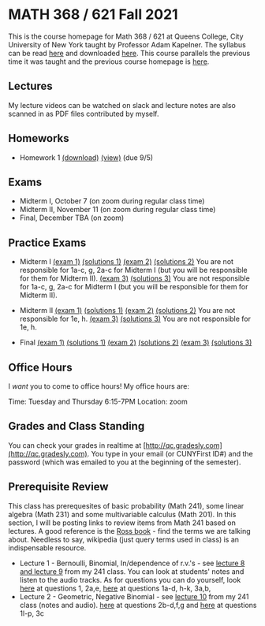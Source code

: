 # MATH 368 / 621 Fall 2021

This is the course homepage for Math 368 / 621 at Queens College, City University of New York taught by Professor Adam Kapelner. The syllabus can be read [here](https://github.com/kapelner/QC_Math_368_Fall_2021/blob/master/syllabus/syllabus.pdf) and downloaded [here](https://raw.githubusercontent.com/kapelner/QC_Math_368_Fall_2021/master/syllabus/syllabus.pdf). This course parallels the previous time it was taught and the previous course homepage is [here](https://github.com/kapelner/QC_Math_621_Fall_2020).

## Lectures

My lecture videos can be watched on slack and lecture notes are also scanned in as PDF files contributed by myself.

<!--
* Lecture 23 (video on slack) [(Jessica Tobar)](https://github.com/kapelner/QC_Math_368_Fall_2021/blob/master/lectures/lec23tobar.pdf) [(Julio Zola)](https://github.com/kapelner/QC_Math_368_Fall_2021/blob/master/lectures/lec23zola.pdf) [(Sharmin Khan)](https://github.com/kapelner/QC_Math_368_Fall_2021/blob/master/lectures/lec23khan.pdf) [(Christian Guaraca)](https://github.com/kapelner/QC_Math_368_Fall_2021/blob/master/lectures/lec23guaraca.pdf) [(Abu Ilboudo)](https://github.com/kapelner/QC_Math_368_Fall_2021/blob/master/lectures/lec23ilboudo.pdf) [(ProfA)](https://github.com/kapelner/QC_Math_368_Fall_2021/blob/master/lectures/lec23akap.pdf) [(ProfB)](https://github.com/kapelner/QC_Math_368_Fall_2021/blob/master/lectures/lec23bkap.pdf) 
* Lecture 22 (video on slack) [(Abu Ilboudo)](https://github.com/kapelner/QC_Math_368_Fall_2021/blob/master/lectures/lec22ilboudo.pdf) [(Julio Zola)](https://github.com/kapelner/QC_Math_368_Fall_2021/blob/master/lectures/lec22zola.pdf) [(Seonwha Cho)](https://github.com/kapelner/QC_Math_368_Fall_2021/blob/master/lectures/lec22cho.pdf) [(Sharmin Khan)](https://github.com/kapelner/QC_Math_368_Fall_2021/blob/master/lectures/lec22khan.pdf) [(ProfA)](https://github.com/kapelner/QC_Math_368_Fall_2021/blob/master/lectures/lec22akap.pdf) [(ProfB)](https://github.com/kapelner/QC_Math_368_Fall_2021/blob/master/lectures/lec22bkap.pdf) 
* Lecture 21 (video on slack) [(Abu Ilboudo)](https://github.com/kapelner/QC_Math_368_Fall_2021/blob/master/lectures/lec21ilboudo.pdf) [(Julio Zola)](https://github.com/kapelner/QC_Math_368_Fall_2021/blob/master/lectures/lec21zola.pdf) [(Sharmin Khan)](https://github.com/kapelner/QC_Math_368_Fall_2021/blob/master/lectures/lec21khan.pdf) [(Jessica Tobar)](https://github.com/kapelner/QC_Math_368_Fall_2021/blob/master/lectures/lec21tobar.pdf) [(Mercury Stills)](https://github.com/kapelner/QC_Math_368_Fall_2021/blob/master/lectures/lec21stills.pdf) [(Seonwha Cho)](https://github.com/kapelner/QC_Math_368_Fall_2021/blob/master/lectures/lec21cho.pdf) [(Michael Velez)](https://github.com/kapelner/QC_Math_368_Fall_2021/blob/master/lectures/lec21velez.pdf) [(Tama Chowdhury)](https://github.com/kapelner/QC_Math_368_Fall_2021/blob/master/lectures/lec21chowdhury.pdf)[(ProfA)](https://github.com/kapelner/QC_Math_368_Fall_2021/blob/master/lectures/lec21akap.pdf) [(ProfB)](https://github.com/kapelner/QC_Math_368_Fall_2021/blob/master/lectures/lec21bkap.pdf) 
* Lecture 20 (video on slack) [(Abu Ilboudo)](https://github.com/kapelner/QC_Math_368_Fall_2021/blob/master/lectures/lec20ilboudo.pdf) [(Brendan Gubbins)](https://github.com/kapelner/QC_Math_368_Fall_2021/blob/master/lectures/lec20gubbins.pdf) [(Sharmin Khan)](https://github.com/kapelner/QC_Math_368_Fall_2021/blob/master/lectures/lec20khan.pdf) [(Seonwha Cho)](https://github.com/kapelner/QC_Math_368_Fall_2021/blob/master/lectures/lec20cho.pdf) [(Julio Zola)](https://github.com/kapelner/QC_Math_368_Fall_2021/blob/master/lectures/lec20zola.pdf) [(Jessica Tobar)](https://github.com/kapelner/QC_Math_368_Fall_2021/blob/master/lectures/lec20tobar.pdf) [(Mercury Stills)](https://github.com/kapelner/QC_Math_368_Fall_2021/blob/master/lectures/lec20stills.pdf) [(Tama Chowdhury)](https://github.com/kapelner/QC_Math_368_Fall_2021/blob/master/lectures/lec20chowdhury.pdf)[(ProfA)](https://github.com/kapelner/QC_Math_368_Fall_2021/blob/master/lectures/lec20akap.pdf) [(ProfB)](https://github.com/kapelner/QC_Math_368_Fall_2021/blob/master/lectures/lec20bkap.pdf) 
* Lecture 19 (video on slack) [(Brendan Gubbins)](https://github.com/kapelner/QC_Math_368_Fall_2021/blob/master/lectures/lec19gubbins.pdf) [(Abu Ilboudo)](https://github.com/kapelner/QC_Math_368_Fall_2021/blob/master/lectures/lec19ilboudo.pdf) [(Julio Zola)](https://github.com/kapelner/QC_Math_368_Fall_2021/blob/master/lectures/lec19zola.pdf) [(Tama Chowdhury)](https://github.com/kapelner/QC_Math_368_Fall_2021/blob/master/lectures/lec19chowdhury.pdf) [(Seonwha Cho)](https://github.com/kapelner/QC_Math_368_Fall_2021/blob/master/lectures/lec19cho.pdf) [(Mercury Stills)](https://github.com/kapelner/QC_Math_368_Fall_2021/blob/master/lectures/lec19stills.pdf) [(ProfA)](https://github.com/kapelner/QC_Math_368_Fall_2021/blob/master/lectures/lec19akap.pdf) [(ProfB)](https://github.com/kapelner/QC_Math_368_Fall_2021/blob/master/lectures/lec19bkap.pdf) 
* Lecture 18 (video on slack) [(Brendan Gubbins)](https://github.com/kapelner/QC_Math_368_Fall_2021/blob/master/lectures/lec18gubbins.pdf) [(Jessica Tobar)](https://github.com/kapelner/QC_Math_368_Fall_2021/blob/master/lectures/lec18tobar.pdf) [(Sharmin Khan)](https://github.com/kapelner/QC_Math_368_Fall_2021/blob/master/lectures/lec18khan.pdf) [(Tama Chowdhury)](https://github.com/kapelner/QC_Math_368_Fall_2021/blob/master/lectures/lec18chowdhury.pdf) [(Julio Zola)](https://github.com/kapelner/QC_Math_368_Fall_2021/blob/master/lectures/lec18zola.pdf) [(Mercury Stills)](https://github.com/kapelner/QC_Math_368_Fall_2021/blob/master/lectures/lec18stills.pdf) [(ProfA)](https://github.com/kapelner/QC_Math_368_Fall_2021/blob/master/lectures/lec18akap.pdf) [(ProfB)](https://github.com/kapelner/QC_Math_368_Fall_2021/blob/master/lectures/lec18bkap.pdf) 
* Lecture 17 (video on slack) [(Marin Azhar)](https://github.com/kapelner/QC_Math_368_Fall_2021/blob/master/lectures/lec17azhar.pdf) [(Asmaa Mohamed)](https://github.com/kapelner/QC_Math_368_Fall_2021/blob/master/lectures/lec17mohamed.pdf) [(Julio Zola)](https://github.com/kapelner/QC_Math_368_Fall_2021/blob/master/lectures/lec17zola.pdf) [(Abu Ilboudo)](https://github.com/kapelner/QC_Math_368_Fall_2021/blob/master/lectures/lec17ilboudo.pdf) [(Tama Chowdhury)](https://github.com/kapelner/QC_Math_368_Fall_2021/blob/master/lectures/lec17chowdhury.pdf) [(Jessica Tobar)](https://github.com/kapelner/QC_Math_368_Fall_2021/blob/master/lectures/lec17tobar.pdf) [(Mercury Stills)](https://github.com/kapelner/QC_Math_368_Fall_2021/blob/master/lectures/lec17stills.pdf) [(ProfA)](https://github.com/kapelner/QC_Math_368_Fall_2021/blob/master/lectures/lec17akap.pdf) [(ProfB)](https://github.com/kapelner/QC_Math_368_Fall_2021/blob/master/lectures/lec17bkap.pdf) 
* Lecture 16 (video on slack) [(Asmaa Mohamed)](https://github.com/kapelner/QC_Math_368_Fall_2021/blob/master/lectures/lec16mohamed.pdf) [(Brendan Gubbins)](https://github.com/kapelner/QC_Math_368_Fall_2021/blob/master/lectures/lec16gubbins.pdf) [(Tama Chowdhury)](https://github.com/kapelner/QC_Math_368_Fall_2021/blob/master/lectures/lec16chowdhury.pdf) [(Julio Zola)](https://github.com/kapelner/QC_Math_368_Fall_2021/blob/master/lectures/lec16zola.pdf) [(Mercury Stills)](https://github.com/kapelner/QC_Math_368_Fall_2021/blob/master/lectures/lec16stills.pdf) [(ProfA)](https://github.com/kapelner/QC_Math_368_Fall_2021/blob/master/lectures/lec16akap.pdf) [(ProfB)](https://github.com/kapelner/QC_Math_368_Fall_2021/blob/master/lectures/lec16bkap.pdf) 
* Lecture 15 (video on slack) [(Alin Carrera)](https://github.com/kapelner/QC_Math_368_Fall_2021/blob/master/lectures/lec15carrera.pdf) [(Abu Ilboudo)](https://github.com/kapelner/QC_Math_368_Fall_2021/blob/master/lectures/lec15ilboudo.pdf) [(Asmaa Mohamed)](https://github.com/kapelner/QC_Math_368_Fall_2021/blob/master/lectures/lec15mohamed.pdf) [(Julio Zola)](https://github.com/kapelner/QC_Math_368_Fall_2021/blob/master/lectures/lec15zola.pdf) [(Sharmin Khan)](https://github.com/kapelner/QC_Math_368_Fall_2021/blob/master/lectures/lec15khan.pdf) [(Seonwha Cho)](https://github.com/kapelner/QC_Math_368_Fall_2021/blob/master/lectures/lec15cho.pdf) [(Christella Nissanthan)](https://github.com/kapelner/QC_Math_368_Fall_2021/blob/master/lectures/lec15nissanthan.pdf) [(Tama Chowdhury)](https://github.com/kapelner/QC_Math_368_Fall_2021/blob/master/lectures/lec15chowdhury.pdf) [(ProfA)](https://github.com/kapelner/QC_Math_368_Fall_2021/blob/master/lectures/lec15akap.pdf) [(ProfB)](https://github.com/kapelner/QC_Math_368_Fall_2021/blob/master/lectures/lec15bkap.pdf) 
* Lecture 14 (video on slack) [(Brendan Gubbins)](https://github.com/kapelner/QC_Math_368_Fall_2021/blob/master/lectures/lec14gubbins.pdf) [(Marin Azhar)](https://github.com/kapelner/QC_Math_368_Fall_2021/blob/master/lectures/lec14azhar.pdf) [(Christella Nissanthan)](https://github.com/kapelner/QC_Math_368_Fall_2021/blob/master/lectures/lec14nissanthan.pdf) [(Abu Ilboudo)](https://github.com/kapelner/QC_Math_368_Fall_2021/blob/master/lectures/lec14ilboudo.pdf) [(Julio Zola)](https://github.com/kapelner/QC_Math_368_Fall_2021/blob/master/lectures/lec14zola.pdf) [(Frank Palma)](https://github.com/kapelner/QC_Math_368_Fall_2021/blob/master/lectures/lec14palma.pdf) [(Sharmin Khan)](https://github.com/kapelner/QC_Math_368_Fall_2021/blob/master/lectures/lec14khan.pdf) [(ProfA)](https://github.com/kapelner/QC_Math_368_Fall_2021/blob/master/lectures/lec14akap.pdf) [(ProfB)](https://github.com/kapelner/QC_Math_368_Fall_2021/blob/master/lectures/lec14bkap.pdf) 
* Lecture 13 (video on slack) [(Abu Ilboudo)](https://github.com/kapelner/QC_Math_368_Fall_2021/blob/master/lectures/lec13ilboudo.pdf) [(Brendan Gubbins)](https://github.com/kapelner/QC_Math_368_Fall_2021/blob/master/lectures/lec13gubbins.pdf) [(Asmaa Mohamed)](https://github.com/kapelner/QC_Math_368_Fall_2021/blob/master/lectures/lec13mohamed.pdf) [(Seonwha Cho)](https://github.com/kapelner/QC_Math_368_Fall_2021/blob/master/lectures/lec13cho.pdf) [(Julio Zola)](https://github.com/kapelner/QC_Math_368_Fall_2021/blob/master/lectures/lec13zola.pdf) [(Max Ma)](https://github.com/kapelner/QC_Math_368_Fall_2021/blob/master/lectures/lec13ma.pdf) [(Christella Nissanthan)](https://github.com/kapelner/QC_Math_368_Fall_2021/blob/master/lectures/lec13nissanthan.pdf) [(Tama Chowdhury)](https://github.com/kapelner/QC_Math_368_Fall_2021/blob/master/lectures/lec13chowdhury.pdf) [(ProfA)](https://github.com/kapelner/QC_Math_368_Fall_2021/blob/master/lectures/lec13akap.pdf) [(ProfB)](https://github.com/kapelner/QC_Math_368_Fall_2021/blob/master/lectures/lec13bkap.pdf) 
* Lecture 12 (video on slack) [(Marin Azhar)](https://github.com/kapelner/QC_Math_368_Fall_2021/blob/master/lectures/lec12azhar.pdf) [(Brendan Gubbins)](https://github.com/kapelner/QC_Math_368_Fall_2021/blob/master/lectures/lec12gubbins.pdf) [(Jessica Tobar)](https://github.com/kapelner/QC_Math_368_Fall_2021/blob/master/lectures/lec12tobar.pdf) [(Seonwha Cho)](https://github.com/kapelner/QC_Math_368_Fall_2021/blob/master/lectures/lec12cho.pdf) [(Frank Palma)](https://github.com/kapelner/QC_Math_368_Fall_2021/blob/master/lectures/lec12palma.pdf) [(Julio Zola)](https://github.com/kapelner/QC_Math_368_Fall_2021/blob/master/lectures/lec12zola.pdf) [(Abu Ilboudo)](https://github.com/kapelner/QC_Math_368_Fall_2021/blob/master/lectures/lec12ilboudo.pdf) [(Christella Nissanthan)](https://github.com/kapelner/QC_Math_368_Fall_2021/blob/master/lectures/lec12nissanthan.pdf) [(Tama Chowdhury)](https://github.com/kapelner/QC_Math_368_Fall_2021/blob/master/lectures/lec12chowdhury.pdf) [(Max Ma)](https://github.com/kapelner/QC_Math_368_Fall_2021/blob/master/lectures/lec12ma.pdf) [(ProfA)](https://github.com/kapelner/QC_Math_368_Fall_2021/blob/master/lectures/lec12akap.pdf) [(ProfB)](https://github.com/kapelner/QC_Math_368_Fall_2021/blob/master/lectures/lec12bkap.pdf) 
* Lecture 11 (video on slack) [(Brendan Gubbins)](https://github.com/kapelner/QC_Math_368_Fall_2021/blob/master/lectures/lec11gubbins.pdf) [(Asmaa Mohamed)](https://github.com/kapelner/QC_Math_368_Fall_2021/blob/master/lectures/lec11mohamed.pdf) [(Sharmin Khan)](https://github.com/kapelner/QC_Math_368_Fall_2021/blob/master/lectures/lec11khan.pdf) [(Julio Zola)](https://github.com/kapelner/QC_Math_368_Fall_2021/blob/master/lectures/lec11zola.pdf) [(Abu Ilboudo)](https://github.com/kapelner/QC_Math_368_Fall_2021/blob/master/lectures/lec11ilboudo.pdf) [(Christella Nissanthan)](https://github.com/kapelner/QC_Math_368_Fall_2021/blob/master/lectures/lec11nissanthan.pdf) [(Max Ma)](https://github.com/kapelner/QC_Math_368_Fall_2021/blob/master/lectures/lec11ma.pdf) [(ProfA)](https://github.com/kapelner/QC_Math_368_Fall_2021/blob/master/lectures/lec11akap.pdf) [(ProfB)](https://github.com/kapelner/QC_Math_368_Fall_2021/blob/master/lectures/lec11bkap.pdf) 
* Lecture 10 (video on slack) [(Abu Ilboudo)](https://github.com/kapelner/QC_Math_368_Fall_2021/blob/master/lectures/lec10ilboudo.pdf) [(Jessica Tobar)](https://github.com/kapelner/QC_Math_368_Fall_2021/blob/master/lectures/lec10tobar.pdf) [(Brendan Gubbins)](https://github.com/kapelner/QC_Math_368_Fall_2021/blob/master/lectures/lec10gubbins.pdf) [(Marin Azhar)](https://github.com/kapelner/QC_Math_368_Fall_2021/blob/master/lectures/lec10azhar.pdf) [(Asmaa Mohamed)](https://github.com/kapelner/QC_Math_368_Fall_2021/blob/master/lectures/lec10mohamed.pdf) [(Alin Carrera)](https://github.com/kapelner/QC_Math_368_Fall_2021/blob/master/lectures/lec10carrera.pdf) [(Frank Palma)](https://github.com/kapelner/QC_Math_368_Fall_2021/blob/master/lectures/lec10palma.pdf) [(Christella Nissanthan)](https://github.com/kapelner/QC_Math_368_Fall_2021/blob/master/lectures/lec10nissanthan.pdf) [(Tama Chowdhury)](https://github.com/kapelner/QC_Math_368_Fall_2021/blob/master/lectures/lec10chowdhury.pdf) [(Julio Zola)](https://github.com/kapelner/QC_Math_368_Fall_2021/blob/master/lectures/lec10zola.pdf) [(Max Ma)](https://github.com/kapelner/QC_Math_368_Fall_2021/blob/master/lectures/lec10ma.pdf) [(ProfA)](https://github.com/kapelner/QC_Math_368_Fall_2021/blob/master/lectures/lec10akap.pdf) [(ProfB)](https://github.com/kapelner/QC_Math_368_Fall_2021/blob/master/lectures/lec10bkap.pdf)
* Lecture 9 (video on slack) [(Brendan Gubbins)](https://github.com/kapelner/QC_Math_368_Fall_2021/blob/master/lectures/lec09gubbins.pdf) [(Asmaa Mohamed)](https://github.com/kapelner/QC_Math_368_Fall_2021/blob/master/lectures/lec09mohamed.pdf) [(Seonwha Cho)](https://github.com/kapelner/QC_Math_368_Fall_2021/blob/master/lectures/lec09cho.pdf) [(Abu Ilboudo)](https://github.com/kapelner/QC_Math_368_Fall_2021/blob/master/lectures/lec09ilboudo.pdf) [(Frank Palma)](https://github.com/kapelner/QC_Math_368_Fall_2021/blob/master/lectures/lec09palma.pdf) [(Mamataz Rubab)](https://github.com/kapelner/QC_Math_368_Fall_2021/blob/master/lectures/lec09rubab.pdf) [(Tama Chowdhury)](https://github.com/kapelner/QC_Math_368_Fall_2021/blob/master/lectures/lec09chowdhury.pdf) [(Christella Nissanthan)](https://github.com/kapelner/QC_Math_368_Fall_2021/blob/master/lectures/lec09nissanthan.pdf) [(Julio Zola)](https://github.com/kapelner/QC_Math_368_Fall_2021/blob/master/lectures/lec09zola.pdf) [(Max Ma)](https://github.com/kapelner/QC_Math_368_Fall_2021/blob/master/lectures/lec09ma.pdf) [(ProfA)](https://github.com/kapelner/QC_Math_368_Fall_2021/blob/master/lectures/lec09akap.pdf) [(ProfB)](https://github.com/kapelner/QC_Math_368_Fall_2021/blob/master/lectures/lec09bkap.pdf) 
* Lecture 8 (video on slack) [(Jessica Tobar)](https://github.com/kapelner/QC_Math_368_Fall_2021/blob/master/lectures/lec08tobar.pdf) [(Mamataz Rubab)](https://github.com/kapelner/QC_Math_368_Fall_2021/blob/master/lectures/lec08rubab.pdf) [(Abu Ilboudo)](https://github.com/kapelner/QC_Math_368_Fall_2021/blob/master/lectures/lec08ilboudo.pdf) [(Brendan Gubbins)](https://github.com/kapelner/QC_Math_368_Fall_2021/blob/master/lectures/lec08gubbins.pdf) [(Julio Zola)](https://github.com/kapelner/QC_Math_368_Fall_2021/blob/master/lectures/lec08zola.pdf) [(Marin Azhar)](https://github.com/kapelner/QC_Math_368_Fall_2021/blob/master/lectures/lec08azhar.pdf) [(Frank Palma)](https://github.com/kapelner/QC_Math_368_Fall_2021/blob/master/lectures/lec08palma.pdf) [(Asmaa Mohamed)](https://github.com/kapelner/QC_Math_368_Fall_2021/blob/master/lectures/lec08mohamed.pdf) [(Tama Chowdhury)](https://github.com/kapelner/QC_Math_368_Fall_2021/blob/master/lectures/lec08chowdhury.pdf) [(Max Ma)](https://github.com/kapelner/QC_Math_368_Fall_2021/blob/master/lectures/lec08ma.pdf) [(Christella Nissanthan)](https://github.com/kapelner/QC_Math_368_Fall_2021/blob/master/lectures/lec08nissanthan.pdf) [(ProfA)](https://github.com/kapelner/QC_Math_368_Fall_2021/blob/master/lectures/lec08akap.pdf) [(ProfB)](https://github.com/kapelner/QC_Math_368_Fall_2021/blob/master/lectures/lec08bkap.pdf) 
* Lecture 7 (video on slack) [(Marin Azhar)](https://github.com/kapelner/QC_Math_368_Fall_2021/blob/master/lectures/lec07azhar.pdf) [(Brendan Gubbins)](https://github.com/kapelner/QC_Math_368_Fall_2021/blob/master/lectures/lec07gubbins.pdf) [(Asmaa Mohamed)](https://github.com/kapelner/QC_Math_368_Fall_2021/blob/master/lectures/lec07mohamed.pdf) [(Jessica Tobar)](https://github.com/kapelner/QC_Math_368_Fall_2021/blob/master/lectures/lec07tobar.pdf) [(Alin Carrera)](https://github.com/kapelner/QC_Math_368_Fall_2021/blob/master/lectures/lec07carrera.pdf) [(Frank Palma)](https://github.com/kapelner/QC_Math_368_Fall_2021/blob/master/lectures/lec07palma.pdf) [(Julio Zola)](https://github.com/kapelner/QC_Math_368_Fall_2021/blob/master/lectures/lec07zola.pdf) [(Tama Chowdhury)](https://github.com/kapelner/QC_Math_368_Fall_2021/blob/master/lectures/lec07chowdhury.pdf) [(Abu Ilboudo)](https://github.com/kapelner/QC_Math_368_Fall_2021/blob/master/lectures/lec07ilboudo.pdf) [(Mamataz Rubab)](https://github.com/kapelner/QC_Math_368_Fall_2021/blob/master/lectures/lec07rubab.pdf) [(Max Ma)](https://github.com/kapelner/QC_Math_368_Fall_2021/blob/master/lectures/lec07ma.pdf) [(Christella Nissanthan)](https://github.com/kapelner/QC_Math_368_Fall_2021/blob/master/lectures/lec07nissanthan.pdf) [(ProfA)](https://github.com/kapelner/QC_Math_368_Fall_2021/blob/master/lectures/lec07akap.pdf) [(ProfB)](https://github.com/kapelner/QC_Math_368_Fall_2021/blob/master/lectures/lec07bkap.pdf)
* Lecture 6 (video on slack) [(Brendan Gubbins)](https://github.com/kapelner/QC_Math_368_Fall_2021/blob/master/lectures/lec06gubbins.pdf) [(Mamataz Rubab)](https://github.com/kapelner/QC_Math_368_Fall_2021/blob/master/lectures/lec06rubab.pdf) [(Jessica Tobar)](https://github.com/kapelner/QC_Math_368_Fall_2021/blob/master/lectures/lec06tobar.pdf) [(Marin Azhar)](https://github.com/kapelner/QC_Math_368_Fall_2021/blob/master/lectures/lec06azhar.pdf) [(Alin Carrera)](https://github.com/kapelner/QC_Math_368_Fall_2021/blob/master/lectures/lec06carrera.pdf) [(Seonwha Cho)](https://github.com/kapelner/QC_Math_368_Fall_2021/blob/master/lectures/lec06cho.pdf) [(Max Ma)](https://github.com/kapelner/QC_Math_368_Fall_2021/blob/master/lectures/lec06ma.pdf) [(Tama Chowdhury)](https://github.com/kapelner/QC_Math_368_Fall_2021/blob/master/lectures/lec06chowdhury.pdf) [(Julio Zola)](https://github.com/kapelner/QC_Math_368_Fall_2021/blob/master/lectures/lec06zola.pdf) [(Christella Nissanthan)](https://github.com/kapelner/QC_Math_368_Fall_2021/blob/master/lectures/lec06nissanthan.pdf) [(ProfA)](https://github.com/kapelner/QC_Math_368_Fall_2021/blob/master/lectures/lec06akap.pdf) [(Abu Ilboudo)](https://github.com/kapelner/QC_Math_368_Fall_2021/blob/master/lectures/lec06ilboudo.pdf) [(ProfB)](https://github.com/kapelner/QC_Math_368_Fall_2021/blob/master/lectures/lec06bkap.pdf) 
* Lecture 5 (video on slack) [(Brendan Gubbins)](https://github.com/kapelner/QC_Math_368_Fall_2021/blob/master/lectures/lec04gubbins.pdf) [(Marin Azhar)](https://github.com/kapelner/QC_Math_368_Fall_2021/blob/master/lectures/lec05azhar.pdf) [(Max Ma)](https://github.com/kapelner/QC_Math_368_Fall_2021/blob/master/lectures/lec05ma.pdf) [(Asmaa Mohamed)](https://github.com/kapelner/QC_Math_368_Fall_2021/blob/master/lectures/lec05mohamed.pdf) [(Alin Carrera)](https://github.com/kapelner/QC_Math_368_Fall_2021/blob/master/lectures/lec05carrera.pdf) [(Frank Palma)](https://github.com/kapelner/QC_Math_368_Fall_2021/blob/master/lectures/lec05palma.pdf) [(Julio Zola)](https://github.com/kapelner/QC_Math_368_Fall_2021/blob/master/lectures/lec05zola.pdf) [(Christella Nissanthan)](https://github.com/kapelner/QC_Math_368_Fall_2021/blob/master/lectures/lec05nissanthan.pdf) [(ProfA)](https://github.com/kapelner/QC_Math_368_Fall_2021/blob/master/lectures/lec05akap.pdf) [(Seonwha Cho)](https://github.com/kapelner/QC_Math_368_Fall_2021/blob/master/lectures/lec05cho.pdf) [(Tama Chowdhury)](https://github.com/kapelner/QC_Math_368_Fall_2021/blob/master/lectures/lec05chowdhury.pdf) [(ProfB)](https://github.com/kapelner/QC_Math_368_Fall_2021/blob/master/lectures/lec05bkap.pdf)
* Lecture 4 (video on slack) [(Brendan Gubbins)](https://github.com/kapelner/QC_Math_368_Fall_2021/blob/master/lectures/lec04gubbins.pdf) [(Jessica Tobar)](https://github.com/kapelner/QC_Math_368_Fall_2021/blob/master/lectures/lec04tobar.pdf) [(Mamataz Rubab)](https://github.com/kapelner/QC_Math_368_Fall_2021/blob/master/lectures/lec04rubab.pdf) [(Malka Danese)](https://github.com/kapelner/QC_Math_368_Fall_2021/blob/master/lectures/lec04danese.pdf) [(Alin Carrera)](https://github.com/kapelner/QC_Math_368_Fall_2021/blob/master/lectures/lec04carrera.pdf) [(Frank Palma)](https://github.com/kapelner/QC_Math_368_Fall_2021/blob/master/lectures/lec04palma.pdf) [(Marin Azhar)](https://github.com/kapelner/QC_Math_368_Fall_2021/blob/master/lectures/lec04azhar.pdf) [(Abu Ilboudo)](https://github.com/kapelner/QC_Math_368_Fall_2021/blob/master/lectures/lec04ilboudo.pdf) [(Julio Zola)](https://github.com/kapelner/QC_Math_368_Fall_2021/blob/master/lectures/lec04zola.pdf) [(Christella Nissanthan)](https://github.com/kapelner/QC_Math_368_Fall_2021/blob/master/lectures/lec04nissanthan.pdf) [(ProfA)](https://github.com/kapelner/QC_Math_368_Fall_2021/blob/master/lectures/lec04akap.pdf) [(ProfB)](https://github.com/kapelner/QC_Math_368_Fall_2021/blob/master/lectures/lec04bkap.pdf)
* Lecture 3 (video on slack) [(Jessica Tobar)](https://github.com/kapelner/QC_Math_368_Fall_2021/blob/master/lectures/lec03tobar.pdf) [(Mamataz Rubab)](https://github.com/kapelner/QC_Math_368_Fall_2021/blob/master/lectures/lec03rubab.pdf) [(Frank Palma)](https://github.com/kapelner/QC_Math_368_Fall_2021/blob/master/lectures/lec03palma.pdf) [(Victoria Tai)](https://github.com/kapelner/QC_Math_368_Fall_2021/blob/master/lectures/lec03tai.pdf) [(Alin Carrera)](https://github.com/kapelner/QC_Math_368_Fall_2021/blob/master/lectures/lec03carrera.pdf) [(Asmaa Mohamed)](https://github.com/kapelner/QC_Math_368_Fall_2021/blob/master/lectures/lec03mohamed.pdf) [(Christella Nissanthan)](https://github.com/kapelner/QC_Math_368_Fall_2021/blob/master/lectures/lec03nissanthan.pdf) [(ProfA)](https://github.com/kapelner/QC_Math_368_Fall_2021/blob/master/lectures/lec03akap.pdf) [(Tama Chowdhury)](https://github.com/kapelner/QC_Math_368_Fall_2021/blob/master/lectures/lec03chowdhury.pdf) [(Julio Zola)](https://github.com/kapelner/QC_Math_368_Fall_2021/blob/master/lectures/lec03zola.pdf) [(Qin Chen)](https://github.com/kapelner/QC_Math_368_Fall_2021/blob/master/lectures/lec03chen.pdf) [(Tama Chowdhury)](https://github.com/kapelner/QC_Math_368_Fall_2021/blob/master/lectures/lec03chowdhury.pdf) [(ProfA)](https://github.com/kapelner/QC_Math_368_Fall_2021/blob/master/lectures/lec03akap.pdf) [(ProfB)](https://github.com/kapelner/QC_Math_368_Fall_2021/blob/master/lectures/lec03bkap.pdf)
* Lecture 2 (video on slack) [(Max Ma)](https://github.com/kapelner/QC_Math_368_Fall_2021/blob/master/lectures/lec02ma.pdf) [(Mamataz Rubab)](https://github.com/kapelner/QC_Math_368_Fall_2021/blob/master/lectures/lec02rubab.pdf) [(Julio Zola)](https://github.com/kapelner/QC_Math_368_Fall_2021/blob/master/lectures/lec02zola.pdf) [(Alin Carrera)](https://github.com/kapelner/QC_Math_368_Fall_2021/blob/master/lectures/lec02carrera.pdf) [(Frank Palma)](https://github.com/kapelner/QC_Math_368_Fall_2021/blob/master/lectures/lec02palma.pdf) [(Seth Marcus)](https://github.com/kapelner/QC_Math_368_Fall_2021/blob/master/lectures/lec02marcus.pdf) [(Brendan Gubbins)](https://github.com/kapelner/QC_Math_368_Fall_2021/blob/master/lectures/lec02gubbins.pdf) [(Andrew Claros)](https://github.com/kapelner/QC_Math_368_Fall_2021/blob/master/lectures/lec02claros.pdf) [(Tama Chowdhury)](https://github.com/kapelner/QC_Math_368_Fall_2021/blob/master/lectures/lec02chowdhury.pdf) [(ProfA)](https://github.com/kapelner/QC_Math_368_Fall_2021/blob/master/lectures/lec02akap.pdf) [(Christian Guaraca)](https://github.com/kapelner/QC_Math_368_Fall_2021/blob/master/lectures/lec02guaraca.pdf) [(Christella Nissanthan)](https://github.com/kapelner/QC_Math_368_Fall_2021/blob/master/lectures/lec02nissanthan.pdf) [(Qin Chen)](https://github.com/kapelner/QC_Math_368_Fall_2021/blob/master/lectures/lec02chen.pdf) [(ProfA)](https://github.com/kapelner/QC_Math_368_Fall_2021/blob/master/lectures/lec02akap.pdf) [(ProfB)](https://github.com/kapelner/QC_Math_368_Fall_2021/blob/master/lectures/lec02bkap.pdf)
* Lecture 1 (video on slack) [(Jessica Tobar)](https://github.com/kapelner/QC_Math_368_Fall_2021/blob/master/lectures/lec01tobar.pdf) [(Seonwha Cho)](https://github.com/kapelner/QC_Math_368_Fall_2021/blob/master/lectures/lec01cho.pdf) [(Mamataz Rubab)](https://github.com/kapelner/QC_Math_368_Fall_2021/blob/master/lectures/lec01rubab.pdf) [(Frank Palma)](https://github.com/kapelner/QC_Math_368_Fall_2021/blob/master/lectures/lec01palma.pdf) [(Tama Chowdhury)](https://github.com/kapelner/QC_Math_368_Fall_2021/blob/master/lectures/lec01chowdhury.pdf) [(Hunter Smith)](https://github.com/kapelner/QC_Math_368_Fall_2021/blob/master/lectures/lec01smith.pdf) [(Julio Zola)](https://github.com/kapelner/QC_Math_368_Fall_2021/blob/master/lectures/lec01zola.pdf) [(Brendan Gubbins)](https://github.com/kapelner/QC_Math_368_Fall_2021/blob/master/lectures/lec01gubbins.pdf) [(Alin Carrera)](https://github.com/kapelner/QC_Math_368_Fall_2021/blob/master/lectures/lec01carrera.pdf) [(Seth Marcus)](https://github.com/kapelner/QC_Math_368_Fall_2021/blob/master/lectures/lec01marcus.pdf) [(Andrew Claros)](https://github.com/kapelner/QC_Math_368_Fall_2021/blob/master/lectures/lec01claros.pdf) [(Christian Guaraca)](https://github.com/kapelner/QC_Math_368_Fall_2021/blob/master/lectures/lec01guaraca.pdf) [(Qin Chen)](https://github.com/kapelner/QC_Math_368_Fall_2021/blob/master/lectures/lec01chen.pdf) [(Prof)](https://github.com/kapelner/QC_Math_368_Fall_2021/blob/master/lectures/lec01kap.pdf)
-->

## Homeworks

<!--
* Homework 9 [(download)](https://github.com/kapelner/QC_Math_368_Fall_2021/blob/master/homeworks/hw09/hw09.pdf?raw=true) [(view)](https://github.com/kapelner/QC_Math_368_Fall_2021/blob/master/homeworks/hw09/hw09.pdf) (due 12/12)
* Homework 8 [(download)](https://github.com/kapelner/QC_Math_368_Fall_2021/blob/master/homeworks/hw08/hw08.pdf?raw=true) [(view)](https://github.com/kapelner/QC_Math_368_Fall_2021/blob/master/homeworks/hw08/hw08.pdf) (due 12/2)
* Homework 7 [(download)](https://github.com/kapelner/QC_Math_368_Fall_2021/blob/master/homeworks/hw07/hw07.pdf?raw=true) [(view)](https://github.com/kapelner/QC_Math_368_Fall_2021/blob/master/homeworks/hw07/hw07.pdf) (due 12/12)
* Homework 6 [(download)](https://github.com/kapelner/QC_Math_368_Fall_2021/blob/master/homeworks/hw06/hw06.pdf?raw=true) [(view)](https://github.com/kapelner/QC_Math_368_Fall_2021/blob/master/homeworks/hw06/hw06.pdf) (due 11/30)
* Homework 5 [(download)](https://github.com/kapelner/QC_Math_368_Fall_2021/blob/master/homeworks/hw05/hw05.pdf?raw=true) [(view)](https://github.com/kapelner/QC_Math_368_Fall_2021/blob/master/homeworks/hw05/hw05.pdf) (due 11/20)
* Homework 4 [(download)](https://github.com/kapelner/QC_Math_368_Fall_2021/blob/master/homeworks/hw04/hw04.pdf?raw=true) [(view)](https://github.com/kapelner/QC_Math_368_Fall_2021/blob/master/homeworks/hw04/hw04.pdf) (due 11/1)
* Homework 3 [(download)](https://github.com/kapelner/QC_Math_368_Fall_2021/blob/master/homeworks/hw03/hw03.pdf?raw=true) [(view)](https://github.com/kapelner/QC_Math_368_Fall_2021/blob/master/homeworks/hw03/hw03.pdf) (due 10/16)
* Homework 2 [(download)](https://github.com/kapelner/QC_Math_368_Fall_2021/blob/master/homeworks/hw02/hw02.pdf?raw=true) [(view)](https://github.com/kapelner/QC_Math_368_Fall_2021/blob/master/homeworks/hw02/hw02.pdf) (due 9/22)
-->
* Homework 1 [(download)](https://github.com/kapelner/QC_Math_368_Fall_2021/blob/master/homeworks/hw01/hw01.pdf?raw=true) [(view)](https://github.com/kapelner/QC_Math_368_Fall_2021/blob/master/homeworks/hw01/hw01.pdf) (due 9/5)

## Exams

* Midterm I, October 7 (on zoom during regular class time) 
* Midterm II, November 11 (on zoom during regular class time) 
* Final, December TBA (on zoom) 

## Practice Exams

* Midterm I [(exam 1)](https://github.com/kapelner/QC_Math_621_Fall_2020/blob/master/exams/midterm1/midterm1.pdf) [(solutions 1)](https://github.com/kapelner/QC_Math_621_Fall_2020/blob/master/exams/midterm1/midterm1_solutions.pdf) [(exam 2)](https://github.com/kapelner/QC_Math_621_Fall_2017/blob/master/exams/midterm1/midterm1.pdf) [(solutions 2)](https://github.com/kapelner/QC_Math_621_Fall_2017/blob/master/exams/midterm1/midterm1_solutions.pdf) You are not responsible for 1a-c, g, 2a-c for Midterm I (but you will be responsible for them for Midterm II). [(exam 3)](https://github.com/kapelner/QC_Math_621_Fall_2019/blob/master/exams/midterm1/midterm1.pdf) [(solutions 3)](https://github.com/kapelner/QC_Math_621_Fall_2019/blob/master/exams/midterm1/midterm1_solutions.pdf) You are not responsible for 1a-c, g, 2a-c for Midterm I (but you will be responsible for them for Midterm II).

* Midterm II [(exam 1)](https://github.com/kapelner/QC_Math_621_Fall_2020/blob/master/exams/midterm2/midterm2.pdf) [(solutions 1)](https://github.com/kapelner/QC_Math_621_Fall_2020/blob/master/exams/midterm2/midterm2_solutions.pdf) [(exam 2)](https://github.com/kapelner/QC_Math_621_Fall_2017/blob/master/exams/midterm2/midterm2.pdf) [(solutions 2)](https://github.com/kapelner/QC_Math_621_Fall_2017/blob/master/exams/midterm2/midterm2_solutions.pdf) You are not responsible for 1e, h. [(exam 3)](https://github.com/kapelner/QC_Math_621_Fall_2019/blob/master/exams/midterm2/midterm2.pdf) [(solutions 3)](https://github.com/kapelner/QC_Math_621_Fall_2019/blob/master/exams/midterm2/midterm2_solutions.pdf) You are not responsible for 1e, h.

* Final [(exam 1)](https://github.com/kapelner/QC_Math_621_Fall_2020/blob/master/exams/final/final.pdf) [(solutions 1)](https://github.com/kapelner/QC_Math_621_Fall_2020/blob/master/exams/final/final_solutions.pdf) [(exam 2)](https://github.com/kapelner/QC_Math_621_Fall_2017/blob/master/exams/final/final.pdf) [(solutions 2)](https://github.com/kapelner/QC_Math_621_Fall_2017/blob/master/exams/final/final_solutions.pdf) [(exam 3)](https://github.com/kapelner/QC_Math_621_Fall_2019/blob/master/exams/final/final.pdf) [(solutions 3)](https://github.com/kapelner/QC_Math_621_Fall_2019/blob/master/exams/final/final_solutions.pdf)

## Office Hours

I *want* you to come to office hours! My office hours are:

Time: Tuesday and Thursday 6:15-7PM
Location: zoom

<!--
The TA's (Tzipora Horowitz's) office hours are:

Time: Monday and Wednesday 6:20-6:50PM
Location: zoom
-->

## Grades and Class Standing

You can check your grades in realtime at [http://qc.gradesly.com](http://qc.gradesly.com). You type in your email (or CUNYFirst ID#) and the password (which was emailed to you at the beginning of the semester).

## Prerequisite Review

This class has prerequesites of basic probability (Math 241), some linear algebra (Math 231) and some multivariable calculus (Math 201). In this section, I will be posting links to review items from Math 241 based on lectures. A good reference is the [Ross book](https://www.amazon.com/First-Course-Probability-6th/dp/0130338516/ref=sr_1_6?ie=UTF8&qid=1504062810&sr=8-6&keywords=probability+ross) - find the terms we are talking about. Needless to say, wikipedia (just query terms used in class) is an indispensable resource.

* Lecture 1 - Bernoulli, Binomial, In/dependence of r.v.'s - see [lecture 8 and lecture 9](https://github.com/kapelner/QC_Math_241_Fall_2016) from my 241 class. You can look at students' notes and listen to the audio tracks. As for questions you can do yourself, look [here](https://github.com/kapelner/QC_Math_241_Fall_2016/blob/master/exams/midterm2/midterm2_solutions.pdf) at questions 1, 2a,e, [here](https://github.com/kapelner/QC_Math_241_Fall_2015/blob/master/exams/midterm2/midterm2_solutions.pdf) at questions 1a-d, h-k, 3a,b, 
* Lecture 2 - Geometric, Negative Binomial - see [lecture 10](https://github.com/kapelner/QC_Math_241_Fall_2016) from my 241 class (notes and audio). [here](https://github.com/kapelner/QC_Math_241_Fall_2016/blob/master/exams/midterm2/midterm2_solutions.pdf) at questions 2b-d,f,g and [here](https://github.com/kapelner/QC_Math_241_Fall_2015/blob/master/exams/midterm2/midterm2_solutions.pdf) at questions 1l-p, 3c<!---->


<!--
ffmpeg -i zoom_0.mp4 -filter:v scale=1920:-1 -c:a copy 369_lec02.mp4
-->